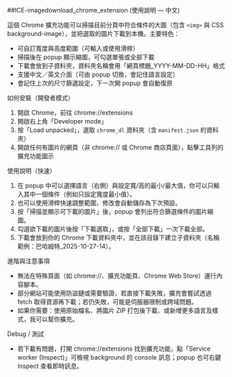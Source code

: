 ##ICE-imagedownload_chrome_extension (使用說明 — 中文)

這個 Chrome 擴充功能可以掃描目前分頁中符合條件的大圖（包含 `<img>` 與 CSS background-image），並把選取的圖片下載到本機。主要特色：

- 可自訂寬度與高度範圍（可輸入或使用滑桿）
- 掃描後在 popup 顯示縮圖，可勾選單張或全部下載
- 下載會放到子資料夾，資料夾名稱會用「網頁標題_YYYY-MM-DD-HH」格式
- 支援中文／英文介面（可由 popup 切換，會記住語言設定）
- 會記住上次的尺寸篩選設定，下一次開 popup 會自動復原

如何安裝（開發者模式）
1. 開啟 Chrome，前往 chrome://extensions
2. 開啟右上角「Developer mode」
3. 按「Load unpacked」，選取 `chrome_dl` 資料夾（含 `manifest.json` 的資料夾）
4. 開啟任何有圖片的網頁（非 chrome:// 或 Chrome 商店頁面），點擊工具列的擴充功能圖示

使用說明（快速）
1. 在 popup 中可以選擇語言（右側）與設定寬/高的最小/最大值，你可以只輸入其中一個條件（例如只設定寬度最小值）。
2. 也可以使用滑桿快速調整範圍，修改會自動儲存為下次預設。
3. 按「掃描並顯示可下載的圖片」後，popup 會列出符合篩選條件的圖片縮圖。
4. 勾選欲下載的圖片後按「下載選取」，或按「全部下載」一次下載全部。
5. 下載會放到你的 Chrome 下載資料夾中，並在該目錄下建立子資料夾（名稱範例：巴哈姆特_2025-10-27-14）。

進階與注意事項
- 無法在特殊頁面（如 chrome://、擴充功能頁、Chrome Web Store）運行內容腳本。
- 部分網站可能使用防盜鏈或需要驗證，若直接下載失敗，擴充會嘗試透過 fetch 取得資源再下載；若仍失敗，可能是伺服器限制或跨域問題。
- 如果你需要：使用原始檔名、將圖片 ZIP 打包後下載、或新增更多語言及樣式，我可以幫你擴充。

Debug / 測試
- 若下載有問題，打開 chrome://extensions 找到擴充功能，點「Service worker (Inspect)」可檢視 background 的 console 訊息；popup 也可右鍵 Inspect 查看即時訊息。




